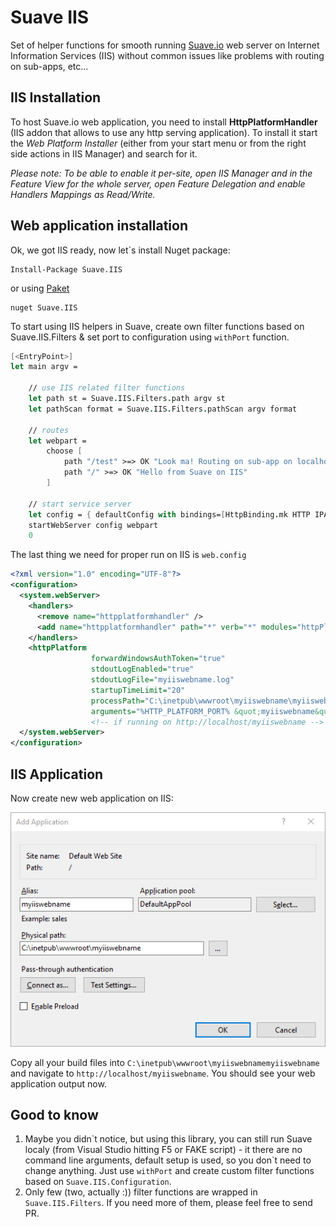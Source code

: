 # Suave IIS

Set of helper functions for smooth running [Suave.io](http://suave.io) web server on Internet Information Services (IIS) without common issues like problems with routing on sub-apps, etc...

## IIS Installation

To host Suave.io web application, you need to install **HttpPlatformHandler** (IIS addon that allows to use any http serving application). To install it start the *Web Platform Installer* (either from your start menu or from the right side actions in IIS Manager) and search for it.

*Please note: To be able to enable it per-site, open IIS Manager and in the Feature View for the whole server, open Feature Delegation and enable Handlers Mappings as Read/Write.*

## Web application installation

Ok, we got IIS ready, now let`s install Nuget package:

    Install-Package Suave.IIS

or using [Paket](http://fsprojects.github.io/Paket/getting-started.html)

    nuget Suave.IIS

To start using IIS helpers in Suave, create own filter functions based on Suave.IIS.Filters & set port to configuration using `withPort` function.

```fsharp
[<EntryPoint>]
let main argv =

    // use IIS related filter functions
    let path st = Suave.IIS.Filters.path argv st
    let pathScan format = Suave.IIS.Filters.pathScan argv format

    // routes
    let webpart =
    	choose [
        	path "/test" >=> OK "Look ma! Routing on sub-app on localhost"
            path "/" >=> OK "Hello from Suave on IIS"
        ]

    // start service server
    let config = { defaultConfig with bindings=[HttpBinding.mk HTTP IPAddress.Any 8083us]; } |> Suave.IIS.Configuration.withPort argv
    startWebServer config webpart
    0

```

The last thing we need for proper run on IIS is `web.config`

```xml
<?xml version="1.0" encoding="UTF-8"?>
<configuration>
  <system.webServer>
    <handlers>
      <remove name="httpplatformhandler" />
      <add name="httpplatformhandler" path="*" verb="*" modules="httpPlatformHandler" resourceType="Unspecified"/>
    </handlers>
    <httpPlatform
                  forwardWindowsAuthToken="true"
                  stdoutLogEnabled="true"
                  stdoutLogFile="myiiswebname.log"
                  startupTimeLimit="20"
                  processPath="C:\inetpub\wwwroot\myiiswebname\myiiswebname.exe"
                  arguments="%HTTP_PLATFORM_PORT% &quot;myiiswebname&quot;"/>
                  <!-- if running on http://localhost/myiiswebname -->
  </system.webServer>
</configuration>
```

## IIS Application

Now create new web application on IIS:

![IIS new web app](./docs/iis_newapp.png)

Copy all your build files into `C:\inetpub\wwwroot\myiiswebnamemyiiswebname` and navigate to `http://localhost/myiiswebname`. You should see your web application output now.

## Good to know

1. Maybe you didn\`t notice, but using this library, you can still run Suave localy (from Visual Studio hitting F5 or FAKE script) - it there are no command line arguments, default setup is used, so you don\`t need to change anything. Just use `withPort` and create custom filter functions based on `Suave.IIS.Configuration`.
2. Only few (two, actually :)) filter functions are wrapped in `Suave.IIS.Filters`. If you need more of them, please feel free to send PR.

